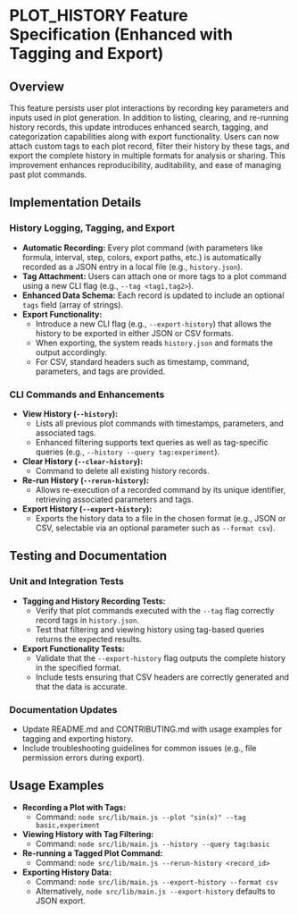 # PLOT_HISTORY Feature Specification (Enhanced with Tagging and Export)

## Overview
This feature persists user plot interactions by recording key parameters and inputs used in plot generation. In addition to listing, clearing, and re-running history records, this update introduces enhanced search, tagging, and categorization capabilities along with export functionality. Users can now attach custom tags to each plot record, filter their history by these tags, and export the complete history in multiple formats for analysis or sharing. This improvement enhances reproducibility, auditability, and ease of managing past plot commands.

## Implementation Details
### History Logging, Tagging, and Export
- **Automatic Recording:** Every plot command (with parameters like formula, interval, step, colors, export paths, etc.) is automatically recorded as a JSON entry in a local file (e.g., `history.json`).
- **Tag Attachment:** Users can attach one or more tags to a plot command using a new CLI flag (e.g., `--tag <tag1,tag2>`).
- **Enhanced Data Schema:** Each record is updated to include an optional `tags` field (array of strings).
- **Export Functionality:** 
  - Introduce a new CLI flag (e.g., `--export-history`) that allows the history to be exported in either JSON or CSV formats. 
  - When exporting, the system reads `history.json` and formats the output accordingly. 
  - For CSV, standard headers such as timestamp, command, parameters, and tags are provided.

### CLI Commands and Enhancements
- **View History (`--history`):**
  - Lists all previous plot commands with timestamps, parameters, and associated tags.
  - Enhanced filtering supports text queries as well as tag-specific queries (e.g., `--history --query tag:experiment`).
- **Clear History (`--clear-history`):**
  - Command to delete all existing history records.
- **Re-run History (`--rerun-history`):**
  - Allows re-execution of a recorded command by its unique identifier, retrieving associated parameters and tags.
- **Export History (`--export-history`):**
  - Exports the history data to a file in the chosen format (e.g., JSON or CSV, selectable via an optional parameter such as `--format csv`).

## Testing and Documentation
### Unit and Integration Tests
- **Tagging and History Recording Tests:**
  - Verify that plot commands executed with the `--tag` flag correctly record tags in `history.json`.
  - Test that filtering and viewing history using tag-based queries returns the expected results.
- **Export Functionality Tests:**
  - Validate that the `--export-history` flag outputs the complete history in the specified format.
  - Include tests ensuring that CSV headers are correctly generated and that the data is accurate.

### Documentation Updates
- Update README.md and CONTRIBUTING.md with usage examples for tagging and exporting history.
- Include troubleshooting guidelines for common issues (e.g., file permission errors during export).

## Usage Examples
- **Recording a Plot with Tags:**
  - Command: `node src/lib/main.js --plot "sin(x)" --tag basic,experiment`
- **Viewing History with Tag Filtering:**
  - Command: `node src/lib/main.js --history --query tag:basic`
- **Re-running a Tagged Plot Command:**
  - Command: `node src/lib/main.js --rerun-history <record_id>`
- **Exporting History Data:**
  - Command: `node src/lib/main.js --export-history --format csv`
  - Alternatively, `node src/lib/main.js --export-history` defaults to JSON export.